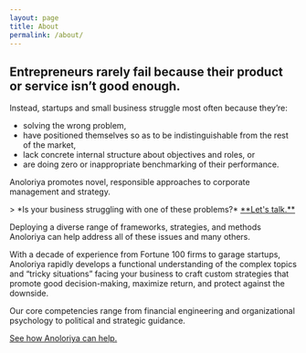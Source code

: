 ```yaml
---
layout: page
title: About
permalink: /about/
---
```

Entrepreneurs rarely fail because their product or service isn’t good enough.
---

Instead, startups and small business struggle most often because they’re: 
* solving the wrong problem,
* have positioned themselves so as to be indistinguishable from the rest of the market,
* lack concrete internal structure about objectives and roles, or
*  are doing zero or inappropriate benchmarking of their performance.

Anoloriya promotes novel, responsible approaches to corporate management and strategy.

<!-- Calendly link widget begin -->
<link href="https://assets.calendly.com/assets/external/widget.css" rel="stylesheet">
<script src="https://assets.calendly.com/assets/external/widget.js" type="text/javascript"></script>
> *Is your business struggling with one of these problems?* <a href="" onclick="Calendly.showPopupWidget('https://calendly.com/swae/15');return false;">**Let's talk.**</a>
<!-- Calendly link widget end -->

Deploying a diverse range of frameworks, strategies, and methods Anoloriya can help address all of these issues and many others.

With a decade of experience from Fortune 100 firms to garage startups, Anoloriya rapidly develops a functional understanding of the complex topics and “tricky situations” facing your business to craft custom strategies that promote good decision-making, maximize return, and protect against the downside.

Our core competencies range from financial engineering and organizational psychology to political and strategic guidance.

<!-- Calendly link widget begin -->
<link href="https://assets.calendly.com/assets/external/widget.css" rel="stylesheet">
<script src="https://assets.calendly.com/assets/external/widget.js" type="text/javascript"></script>
<a href="" onclick="Calendly.showPopupWidget('https://calendly.com/swae/15');return false;">See how Anoloriya can help.</a>
<!-- Calendly link widget end -->
